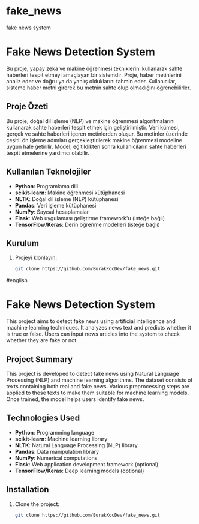 # fake_news
 fake news system

# Fake News Detection System

Bu proje, yapay zeka ve makine öğrenmesi tekniklerini kullanarak sahte haberleri tespit etmeyi amaçlayan bir sistemdir. Proje, haber metinlerini analiz eder ve doğru ya da yanlış olduklarını tahmin eder. Kullanıcılar, sisteme haber metni girerek bu metnin sahte olup olmadığını öğrenebilirler.

## Proje Özeti

Bu proje, doğal dil işleme (NLP) ve makine öğrenmesi algoritmalarını kullanarak sahte haberleri tespit etmek için geliştirilmiştir. Veri kümesi, gerçek ve sahte haberleri içeren metinlerden oluşur. Bu metinler üzerinde çeşitli ön işleme adımları gerçekleştirilerek makine öğrenmesi modeline uygun hale getirilir. Model, eğitildikten sonra kullanıcıların sahte haberleri tespit etmelerine yardımcı olabilir.

## Kullanılan Teknolojiler

- **Python**: Programlama dili
- **scikit-learn**: Makine öğrenmesi kütüphanesi
- **NLTK**: Doğal dil işleme (NLP) kütüphanesi
- **Pandas**: Veri işleme kütüphanesi
- **NumPy**: Sayısal hesaplamalar
- **Flask**: Web uygulaması geliştirme framework'u (isteğe bağlı)
- **TensorFlow/Keras**: Derin öğrenme modelleri (isteğe bağlı)

## Kurulum

1. Projeyi klonlayın:
   ```bash
   git clone https://github.com/BurakKocDev/fake_news.git

#english

# Fake News Detection System

This project aims to detect fake news using artificial intelligence and machine learning techniques. It analyzes news text and predicts whether it is true or false. Users can input news articles into the system to check whether they are fake or not.

## Project Summary

This project is developed to detect fake news using Natural Language Processing (NLP) and machine learning algorithms. The dataset consists of texts containing both real and fake news. Various preprocessing steps are applied to these texts to make them suitable for machine learning models. Once trained, the model helps users identify fake news.

## Technologies Used

- **Python**: Programming language
- **scikit-learn**: Machine learning library
- **NLTK**: Natural Language Processing (NLP) library
- **Pandas**: Data manipulation library
- **NumPy**: Numerical computations
- **Flask**: Web application development framework (optional)
- **TensorFlow/Keras**: Deep learning models (optional)

## Installation

1. Clone the project:
   ```bash
   git clone https://github.com/BurakKocDev/fake_news.git

